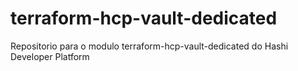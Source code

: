 # terraform-hcp-vault-dedicated
Repositorio para o modulo terraform-hcp-vault-dedicated do Hashi Developer Platform
